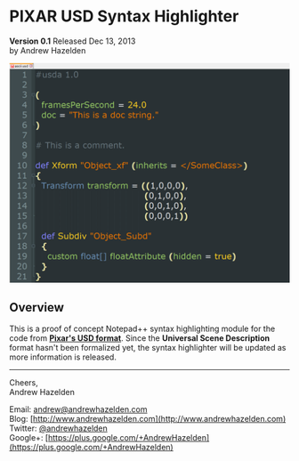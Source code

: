 # PIXAR USD Syntax Highlighter #
**Version 0.1** Released Dec 13, 2013  
by Andrew Hazelden

![Sample USD file](ascii-usd-screenshot.png)

## Overview ##

This is a proof of concept Notepad++ syntax highlighting module for the code from **[Pixar's USD format](http://graphics.pixar.com/usd/)**. Since the **Universal Scene Description**  format hasn't been formalized yet, the syntax highlighter will be updated as more information is released.

----------

Cheers,  
Andrew Hazelden

Email: [andrew@andrewhazelden.com](mailto:andrew@andrewhazelden.com)   
Blog: [http://www.andrewhazelden.com](http://www.andrewhazelden.com)  
Twitter: [@andrewhazelden](https://twitter.com/andrewhazelden)  
Google+: [https://plus.google.com/+AndrewHazelden](https://plus.google.com/+AndrewHazelden)
